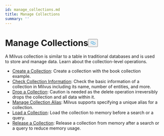```yaml
---
id: manage_collections.md
title: Manage Collections
summary: ''
---
```

<h1 id="Manage-Collections" class="common-anchor-header">Manage Collections<button data-href="#Manage-Collections" class="anchor-icon" translate="no">
      <svg translate="no"
        aria-hidden="true"
        focusable="false"
        height="20"
        version="1.1"
        viewBox="0 0 16 16"
        width="16"
      >
        <path
          fill="#0092E4"
          fill-rule="evenodd"
          d="M4 9h1v1H4c-1.5 0-3-1.69-3-3.5S2.55 3 4 3h4c1.45 0 3 1.69 3 3.5 0 1.41-.91 2.72-2 3.25V8.59c.58-.45 1-1.27 1-2.09C10 5.22 8.98 4 8 4H4c-.98 0-2 1.22-2 2.5S3 9 4 9zm9-3h-1v1h1c1 0 2 1.22 2 2.5S13.98 12 13 12H9c-.98 0-2-1.22-2-2.5 0-.83.42-1.64 1-2.09V6.25c-1.09.53-2 1.84-2 3.25C6 11.31 7.55 13 9 13h4c1.45 0 3-1.69 3-3.5S14.5 6 13 6z"
        ></path>
      </svg>
    </button></h1><p>A Milvus collection is similar to a table in traditional databases and is used to store and manage data. Learn about the collection-level operations.</p>
<ul>
<li><a href="/docs/ko/create_collection.md">Create a Collection</a>: Create a collection with the book collection example.</li>
<li><a href="/docs/ko/check_collection.md">Check Collection Information</a>: Check the basic information of a collection in Milvus including its name, number of entities, and more.</li>
<li><a href="/docs/ko/drop_collection.md">Drop a Collection</a>: Caution is needed as the delete operation irreversibly drops the collection and all data within it.</li>
<li><a href="/docs/ko/collection_alias.md">Manage Collection Alias</a>: Milvus supports specifying a unique alias for a collection.</li>
<li><a href="/docs/ko/load_collection.md">Load a Collection</a>: Load the collection to memory before a search or a query.</li>
<li><a href="/docs/ko/release_collection.md">Release a Collection</a>: Release a collection from memory after a search or a query to reduce memory usage.</li>
</ul>

